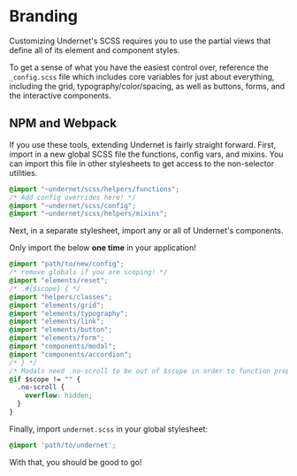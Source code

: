 # Branding

Customizing Undernet's SCSS requires you to use the partial views that define all of its element and component styles.

To get a sense of what you have the easiest control over, reference the `_config.scss` file which includes core variables for just about everything, including the grid, typography/color/spacing, as well as buttons, forms, and the interactive components.

## NPM and Webpack

If you use these tools, extending Undernet is fairly straight forward. First, import in a new global SCSS file the functions, config vars, and mixins. You can import this file in other stylesheets to get access to the non-selector utilities.

```css
@import "~undernet/scss/helpers/functions";
/* Add config overrides here! */
@import "~undernet/scss/config";
@import "~undernet/scss/helpers/mixins";
```

Next, in a separate stylesheet, import any or all of Undernet's components.

Only import the below **one time** in your application!

```css
@import "path/to/new/config";
/* remove globals if you are scoping! */
@import "elements/reset";
/* .#{$scope} { */
@import "helpers/classes";
@import "elements/grid";
@import "elements/typography";
@import "elements/link";
@import "elements/button";
@import "elements/form";
@import "components/modal";
@import "components/accordion";
/* } */
/* Modals need .no-scroll to be out of $scope in order to function properly. */
@if $scope != "" {
  .no-scroll {
    overflow: hidden;
  }
}
```

Finally, import `undernet.scss` in your global stylesheet:

```css
@import 'path/to/undernet';
```

With that, you should be good to go!
